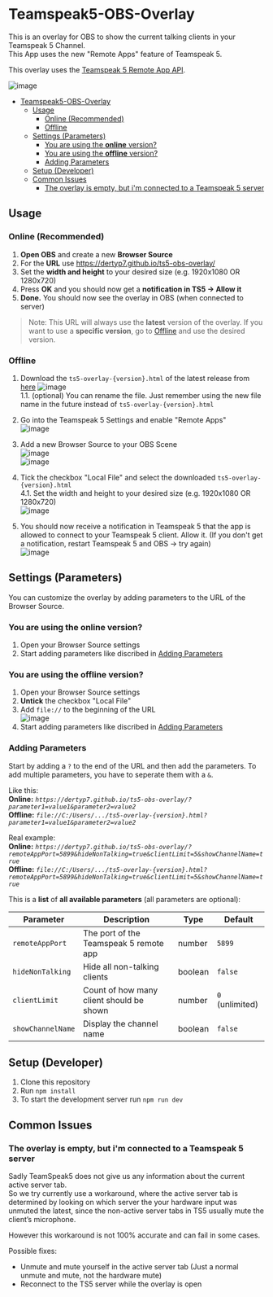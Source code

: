 # Teamspeak5-OBS-Overlay

This is an overlay for OBS to show the current talking clients in your Teamspeak 5 Channel.  
This App uses the new "Remote Apps" feature of Teamspeak 5.

This overlay uses the [Teamspeak 5 Remote App API](https://github.com/DerTyp7/react-ts5-remote-app-api).

![image](https://github.com/DerTyp7/ts5-obs-overlay/assets/76851529/d0ab06f2-1a36-479d-826f-bd4bd3d405b7)

- [Teamspeak5-OBS-Overlay](#teamspeak5-obs-overlay)
  - [Usage](#usage)
    - [Online (Recommended)](#online-recommended)
    - [Offline](#offline)
  - [Settings (Parameters)](#settings-parameters)
    - [You are using the **online** version?](#you-are-using-the-online-version)
    - [You are using the **offline** version?](#you-are-using-the-offline-version)
    - [Adding Parameters](#adding-parameters)
  - [Setup (Developer)](#setup-developer)
  - [Common Issues](#common-issues)
    - [The overlay is empty, but i'm connected to a Teamspeak 5 server](#the-overlay-is-empty-but-im-connected-to-a-teamspeak-5-server)

## Usage

### Online (Recommended)

1. **Open OBS** and create a new **Browser Source**
2. For the **URL** use <https://dertyp7.github.io/ts5-obs-overlay/>
3. Set the **width and height** to your desired size (e.g. 1920x1080 OR 1280x720)
4. Press **OK** and you should now get a **notification in TS5 -> Allow it**
5. **Done.** You should now see the overlay in OBS (when connected to server)

> Note: This URL will always use the **latest** version of the overlay. If you want to use a **specific version**, go to [Offline](#offline) and use the desired version.

### Offline

1. Download the `ts5-overlay-{version}.html` of the latest release from [here](https://github.com/DerTyp7/ts5-obs-overlay/releases/latest)
   ![image](https://github.com/DerTyp7/ts5-obs-overlay/assets/76851529/04dc3a66-c493-429b-b4ae-44bade473ad6)  
   1.1. (optional) You can rename the file. Just remember using the new file name in the future instead of `ts5-overlay-{version}.html`
2. Go into the Teamspeak 5 Settings and enable "Remote Apps"  
   ![image](https://github.com/DerTyp7/ts5-obs-overlay/assets/76851529/b31bc553-fde2-46ab-b07c-d3c81339cc7d)

3. Add a new Browser Source to your OBS Scene  
   ![image](https://github.com/DerTyp7/ts5-obs-overlay/assets/76851529/0198b468-bb96-4b65-bdd4-3d6bb3ef7d25)  
   ![image](https://github.com/DerTyp7/ts5-obs-overlay/assets/76851529/58ad399f-5344-456f-b243-6e267b489fd5)

4. Tick the checkbox "Local File" and select the downloaded `ts5-overlay-{version}.html`  
    4.1. Set the width and height to your desired size (e.g. 1920x1080 OR 1280x720)  
   ![image](https://github.com/DerTyp7/ts5-obs-overlay/assets/76851529/5ad8ce69-645b-45e7-acc3-ce7ba8d7f8ab)

5. You should now receive a notification in Teamspeak 5 that the app is allowed to connect to your Teamspeak 5 client. Allow it. (If you don't get a notification, restart Teamspeak 5 and OBS -> try again)  
   ![image](https://github.com/DerTyp7/ts5-obs-overlay/assets/76851529/40faa435-e128-415f-98eb-a9e8809e8f65)

## Settings (Parameters)

You can customize the overlay by adding parameters to the URL of the Browser Source.

### You are using the **online** version?

1. Open your Browser Source settings
2. Start adding parameters like discribed in [Adding Parameters](#adding-parameters)

### You are using the **offline** version?

1. Open your Browser Source settings
2. **Untick** the checkbox "Local File"
3. Add `file://` to the beginning of the URL  
   ![image](https://github.com/DerTyp7/ts5-obs-overlay/assets/76851529/87985b4c-4397-4681-9635-239d1e382c24)
4. Start adding parameters like discribed in [Adding Parameters](#adding-parameters)

### Adding Parameters

Start by adding a `?` to the end of the URL and then add the parameters.
To add multiple parameters, you have to seperate them with a `&`.

Like this:  
**Online:** _`https://dertyp7.github.io/ts5-obs-overlay/?parameter1=value1&parameter2=value2`_  
**Offline:** _`file://C:/Users/.../ts5-overlay-{version}.html?parameter1=value1&parameter2=value2`_

Real example:  
**Online:** _`https://dertyp7.github.io/ts5-obs-overlay/?remoteAppPort=5899&hideNonTalking=true&clientLimit=5&showChannelName=true`_  
**Offline:** _`file://C:/Users/.../ts5-overlay-{version}.html?remoteAppPort=5899&hideNonTalking=true&clientLimit=5&showChannelName=true`_

This is a **list** of **all available parameters** (all parameters are optional):

| Parameter         | Description                              | Type    | Default         |
| ----------------- | ---------------------------------------- | ------- | --------------- |
| `remoteAppPort`   | The port of the Teamspeak 5 remote app   | number  | `5899`          |
| `hideNonTalking`  | Hide all non-talking clients             | boolean | `false`         |
| `clientLimit`     | Count of how many client should be shown | number  | `0` (unlimited) |
| `showChannelName` | Display the channel name                 | boolean | `false`         |

## Setup (Developer)

1. Clone this repository
2. Run `npm install`
3. To start the development server run `npm run dev`

## Common Issues

### The overlay is empty, but i'm connected to a Teamspeak 5 server

Sadly TeamSpeak5 does not give us any information about the current active server tab.  
So we try currently use a workaround, where the active server tab is determined by looking on which server the your hardware input was unmuted the latest, since the non-active server tabs in TS5 usually mute the client’s microphone.

However this workaround is not 100% accurate and can fail in some cases.

Possible fixes:

- Unmute and mute yourself in the active server tab (Just a normal unmute and mute, not the hardware mute)
- Reconnect to the TS5 server while the overlay is open
